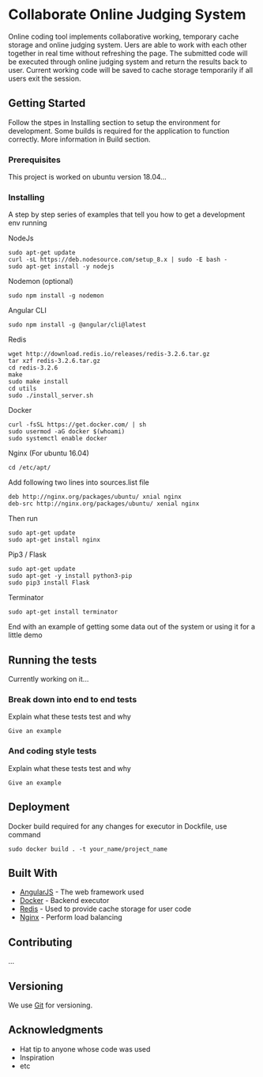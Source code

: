# Collaborate Online Judging System

Online coding tool implements collaborative working, temporary cache storage and online judging system. Uers are able to work with each other together in real time without refreshing the page. The submitted code will be executed through online judging system and return the results back to user. Current working code will be saved to cache storage temporarily if all users exit the session. 

## Getting Started

Follow the stpes in Installing section to setup the environment for development. Some builds is required for the application to function correctly. More information in Build section.

### Prerequisites

This project is worked on ubuntu version 18.04...

### Installing

A step by step series of examples that tell you how to get a development env running

NodeJs
```
sudo apt-get update
curl -sL https://deb.nodesource.com/setup_8.x | sudo -E bash -
sudo apt-get install -y nodejs
```

Nodemon (optional)
```
sudo npm install -g nodemon
```

Angular CLI
```
sudo npm install -g @angular/cli@latest
```

Redis
```
wget http://download.redis.io/releases/redis-3.2.6.tar.gz
tar xzf redis-3.2.6.tar.gz
cd redis-3.2.6
make
sudo make install
cd utils
sudo ./install_server.sh
```

Docker
```
curl -fsSL https://get.docker.com/ | sh
sudo usermod -aG docker $(whoami)
sudo systemctl enable docker
```

Nginx (For ubuntu 16.04)
```
cd /etc/apt/
```
Add following two lines into sources.list file
```
deb http://nginx.org/packages/ubuntu/ xnial nginx
deb-src http://nginx.org/packages/ubuntu/ xenial nginx
```
Then run
```
sudo apt-get update
sudo apt-get install nginx
```

Pip3 / Flask
```
sudo apt-get update
sudo apt-get -y install python3-pip
sudo pip3 install Flask
```

Terminator
```
sudo apt-get install terminator
```

End with an example of getting some data out of the system or using it for a little demo

## Running the tests

Currently working on it...

### Break down into end to end tests

Explain what these tests test and why

```
Give an example
```

### And coding style tests

Explain what these tests test and why

```
Give an example
```

## Deployment

Docker build required for any changes for executor in Dockfile, use command
```
sudo docker build . -t your_name/project_name
```

## Built With

* [AngularJS](https://angularjs.org/) - The web framework used
* [Docker](https://www.docker.com/) - Backend executor
* [Redis](https://redis.io/) - Used to provide cache storage for user code
* [Nginx](https://www.nginx.com/) - Perform load balancing

## Contributing

...

## Versioning

We use [Git](https://git-scm.com/) for versioning. 

## Acknowledgments

* Hat tip to anyone whose code was used
* Inspiration
* etc
